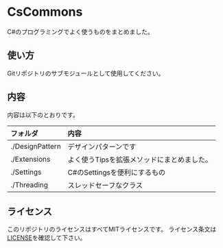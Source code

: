 CsCommons
=========
C#のプログラミングでよく使うものをまとめました。

使い方
------
Gitリポジトリのサブモジュールとして使用してください。

内容
----
内容は以下のとおりです。

フォルダ        | 内容
:--             | :--
./DesignPattern | デザインパターンです
./Extensions    | よく使うTipsを拡張メソッドにまとめました。
./Settings      | C#のSettingsを便利にするもの
./Threading     | スレッドセーフなクラス

ライセンス
----------
このリポジトリのライセンスはすべてMITライセンスです。
ライセンス条文は[LICENSE](LICENSE)を確認して下さい。
